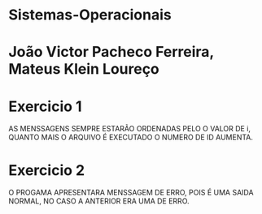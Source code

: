 # Sistemas-Operacionais
# João Victor Pacheco Ferreira, Mateus Klein Loureço
# Exercicio 1 
AS MENSSAGENS SEMPRE ESTARÃO ORDENADAS PELO O VALOR DE i, QUANTO MAIS O ARQUIVO É EXECUTADO O NUMERO DE ID AUMENTA.
# Exercicio 2
O PROGAMA APRESENTARA MENSSAGEM DE ERRO, POIS É UMA SAIDA NORMAL, NO CASO A ANTERIOR ERA UMA DE ERRO.
